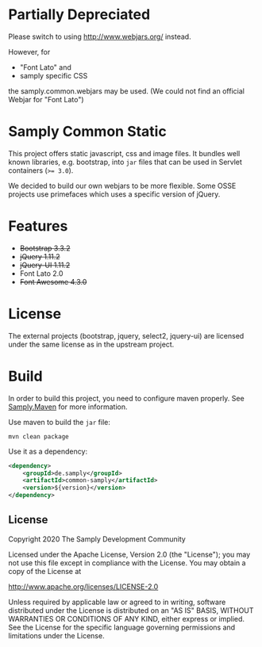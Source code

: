 # Partially Depreciated

Please switch to using http://www.webjars.org/ instead.

However, for 
- "Font Lato" and 
- samply specific CSS 

the samply.common.webjars may be used. (We could not find an official Webjar for "Font Lato")

# Samply Common Static

This project offers static javascript, css and image files.  It bundles well
known libraries, e.g. bootstrap, into `jar` files that can be used in Servlet
containers (`>= 3.0`).

We decided to build our own webjars to be more flexible. Some OSSE projects
use primefaces which uses a specific version of jQuery.

# Features

- ~~Bootstrap 3.3.2~~
- ~~jQuery 1.11.2~~
- ~~jQuery-UI 1.11.2~~
- Font Lato 2.0
- ~~Font Awesome 4.3.0~~

# License

The external projects (bootstrap, jquery, select2, jquery-ui) are licensed under
the same license as in the upstream project.

# Build

In order to build this project, you need to configure maven properly. 
See [Samply.Maven](https://bitbucket.org/medinfo_mainz/samply.maven)
for more information.

Use maven to build the `jar` file:

```
mvn clean package
```

Use it as a dependency:

```xml
<dependency>
    <groupId>de.samply</groupId>
    <artifactId>common-samply</artifactId>
    <version>${version}</version>
</dependency>
```

 ## License
        
 Copyright 2020 The Samply Development Community
        
 Licensed under the Apache License, Version 2.0 (the "License"); you may not use this file except in compliance with the License. You may obtain a copy of the License at
        
 http://www.apache.org/licenses/LICENSE-2.0
        
 Unless required by applicable law or agreed to in writing, software distributed under the License is distributed on an "AS IS" BASIS, WITHOUT WARRANTIES OR CONDITIONS OF ANY KIND, either express or implied. See the License for the specific language governing permissions and limitations under the License.
